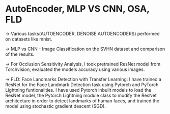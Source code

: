 # AutoEncoder, MLP VS CNN, OSA, FLD
-> Various tasks(AUTOENCODER, DENOISE AUTOENCODERS) performed on datasets like mnist.

-> MLP vs CNN - Image Classification on the SVHN dataset and comparison of the results. 

-> For Occlusion Sensitivity Analysis, I took pretrained ResNet model from Torchvision, evaluated the models accuracy using various images.

-> FLD: Face Landmarks Detection with Transfer Learning:
I have trained a ResNet for the Face Landmark Detection task using Pytorch and PyTorch Lightning funtionalities. 
I have used Pytorch inbuilt models to load the ResNet model, the Pytorch Lightning module class to modify the ResNet architecture in order to detect landmarks of human faces, and trained the model using stochastic gradient descent (SGD).



